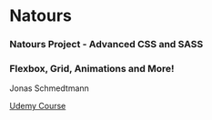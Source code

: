 # Natours
### Natours Project - Advanced CSS and SASS
### Flexbox, Grid, Animations and More!
Jonas Schmedtmann

[Udemy Course](https://www.udemy.com/course/advanced-css-and-sass/learn/lecture/8312878?start=0#overview)
